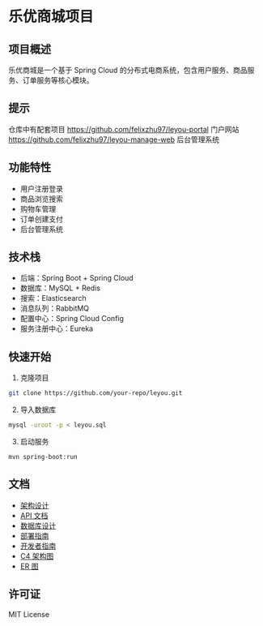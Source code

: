 # 乐优商城项目

## 项目概述

乐优商城是一个基于 Spring Cloud 的分布式电商系统，包含用户服务、商品服务、订单服务等核心模块。

## 提示

仓库中有配套项目
https://github.com/felixzhu97/leyou-portal   门户网站
https://github.com/felixzhu97/leyou-manage-web   后台管理系统

## 功能特性

- 用户注册登录
- 商品浏览搜索
- 购物车管理
- 订单创建支付
- 后台管理系统

## 技术栈

- 后端：Spring Boot + Spring Cloud
- 数据库：MySQL + Redis
- 搜索：Elasticsearch
- 消息队列：RabbitMQ
- 配置中心：Spring Cloud Config
- 服务注册中心：Eureka

## 快速开始

1. 克隆项目

```bash
git clone https://github.com/your-repo/leyou.git
```

2. 导入数据库

```bash
mysql -uroot -p < leyou.sql
```

3. 启动服务

```bash
mvn spring-boot:run
```

## 文档

- [架构设计](docs/ARCHITECTURE.md)
- [API 文档](docs/API_DOCUMENTATION.md)
- [数据库设计](docs/DATABASE_DESIGN.md)
- [部署指南](docs/DEPLOYMENT_GUIDE.md)
- [开发者指南](docs/DEVELOPER_GUIDE.md)
- [C4 架构图](docs/C4_ARCHITECTURE.puml)
- [ER 图](docs/ER_DIAGRAM.puml)

## 许可证

MIT License
